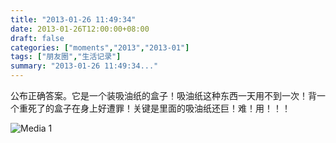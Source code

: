```yaml
---
title: "2013-01-26 11:49:34"
date: 2013-01-26T12:00:00+08:00
draft: false
categories: ["moments","2013","2013-01"]
tags: ["朋友圈","生活记录"]
summary: "2013-01-26 11:49:34..."
---
```


公布正确答案。它是一个装吸油纸的盒子！吸油纸这种东西一天用不到一次！背一个重死了的盒子在身上好遭罪！关键是里面的吸油纸还巨！难！用！！！

![Media 1](/Moments/photos/2013-01-26/201301261149340.jpg)
